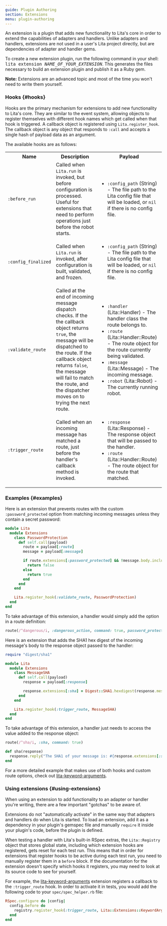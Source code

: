 ```yaml
---
guide: Plugin Authoring
section: Extensions
menu: plugin-authoring
---
```


An extension is a plugin that adds new functionality to Lita's core in order to extend the capabilities of adapters and handlers. Unlike adapters and handlers, extensions are not used in a user's Lita project directly, but are dependencies of adapter and handler gems.

To create a new extension plugin, run the following command in your shell: <kbd>lita extension <var>NAME_OF_YOUR_EXTENSION</var></kbd>. This generates the files necessary to build an extension plugin and publish it as a Ruby gem.

<div class="alert alert-info">
  <strong>Note:</strong>
  Extensions are an advanced topic and most of the time you won't need to write them yourself.
</div>

### Hooks {#hooks}

Hooks are the primary mechanism for extensions to add new functionality to Lita's core. They are similar to the event system, allowing objects to register themselves with different hook names which get called when that hook is triggered. A callback object is registered using `Lita.register_hook`. The callback object is any object that responds to `:call` and accepts a single hash of payload data as an argument.

The available hooks are as follows:

<table class="table table-bordered">
  <tr>
    <th>Name</th>
    <th>Description</th>
    <th>Payload</th>
  </tr>
  <tr>
    <td><code>:before_run</code></td>
    <td>Called when <code>Lita.run</code> is invoked, but before configuration is processed. Useful for extensions that need to perform operations just before the robot starts.</td>
    <td>
      <ul>
        <li><code>:config_path</code> (String) - The file path to the Lita config file that will be loaded, or <code>nil</code> if there is no config file.</li>
      </ul>
    </td>
  </tr>
  <tr>
    <td><code>:config_finalized</code></td>
    <td>Called when <code>Lita.run</code> is invoked, after configuration is built, validated, and frozen.</td>
    <td>
      <ul>
        <li><code>:config_path</code> (String) - The file path to the Lita config file that will be loaded, or <code>nil</code> if there is no config file.</li>
      </ul>
    </td>
  </tr>
  <tr>
    <td><code>:validate_route</code></td>
    <td>Called at the end of incoming message dispatch checks. If the the callback object returns <code>true</code>, the message will be dispatched to the route. If the callback object returns <code>false</code>, the message will fail to match the route, and the dispatcher moves on to trying the next route.</td>
    <td>
      <ul>
        <li><code>:handler</code> (Lita::Handler) - The handler class the route belongs to.</li>
        <li><code>:route</code> (Lita::Handler::Route) - The route object for the route currently being validated.</li>
        <li><code>:message</code> (Lita::Message) - The incoming message.</li>
        <li><code>:robot</code> (Lita::Robot) - The currently running robot.</li>
      </ul>
    </td>
  </tr>
  <tr>
    <td><code>:trigger_route</code></td>
    <td>Called when an incoming message has matched a route, just before the handler's callback method is invoked.</td>
    <td>
      <ul>
      <li><code>:response</code> (Lita::Response) - The response object that will be passed to the handler.</li>
      <li><code>:route</code> (Lita::Handler::Route) - The route object for the route that matched.</li>
      </ul>
    </td>
  </tr>
</table>

### Examples {#examples}

Here is an extension that prevents routes with the custom `:password_protected` option from matching incoming messages unless they contain a secret password:

~~~ ruby
module Lita
  module Extensions
    class PasswordProtection
      def self.call(payload)
        route = payload[:route]
        message = payload[:message]

        if route.extensions[:password_protected] && !message.body.include?("secret")
          return false
        else
          return true
        end
      end
    end

    Lita.register_hook(:validate_route, PasswordProtection)
  end
end
~~~

To take advantage of this extension, a handler would simply add the option in a route definition:

~~~ ruby
route(/^dangerous/i, :dangerous_action, command: true, password_protected: true)
~~~

Here is an extension that adds the SHA1 hex digest of the incoming message's body to the response object passed to the handler:

~~~ ruby
require "digest/sha1"

module Lita
  module Extensions
    class MessageSHA
      def self.call(payload)
        response = payload[:response]

        response.extensions[:sha] = Digest::SHA1.hexdigest(response.message.body)
      end
    end

    Lita.register_hook(:trigger_route, MessageSHA)
  end
end
~~~

To take advantage of this extension, a handler just needs to access the value added to the response object:

~~~ ruby
route(/^sha/i, :sha, command: true)

def sha(response)
  response.reply("The SHA1 of your message is: #{response.extensions[:sha]}.")
end
~~~

For a more detailed example that makes use of both hooks and custom route options, check out [lita-keyword-arguments](https://github.com/jimmycuadra/lita-keyword-arguments).

### Using extensions {#using-extensions}

When using an extension to add functionality to an adapter or handler you're writing, there are a few important "gotchas" to be aware of.

Extensions do not "automatically activate" in the same way that adapters and handlers do when Lita is started. To load an extension, add it as a dependency in your plugin's gemspec file and manually `require` it inside your plugin's code, before the plugin is defined.

When testing a handler with Lita's built-in RSpec extras, the `Lita::Registry` object that stores global state, including which extension hooks are registered, gets reset for each test run. This means that in order for extensions that register hooks to be active during each test run, you need to manually register them in a `before` block. If the documentation for the extension doesn't specify which hooks it registers, you may need to look at its source code to see for yourself.

For example, the [lita-keyword-arguments](https://github.com/jimmycuadra/lita-keyword-arguments) extension registers a callback to the `:trigger_route` hook. In order to activate it in tests, you would add the following code to your `spec/spec_helper.rb` file:

~~~ ruby
RSpec.configure do |config|
  config.before do
    registry.register_hook(:trigger_route, Lita::Extensions::KeywordArguments)
  end
end
~~~
